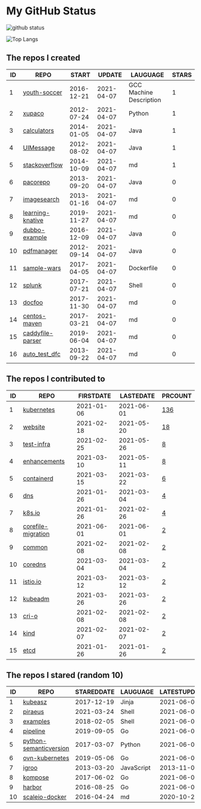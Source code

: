 # My GitHub Status

<img src="https://github-readme-stats-1.yihong0618.vercel.app/api?username=pacoxu&show_icons=true&&&hide_title=true&count_private=true" alt="github status" />

![Top Langs](https://github-readme-stats-1.yihong0618.vercel.app/api/top-langs/?username=pacoxu&layout=compact)

<!--START_SECTION:my_github-->
## The repos I created
| ID |                              REPO                              |   START    |   UPDATE   |        LAUGUAGE         | STARS |
|----|----------------------------------------------------------------|------------|------------|-------------------------|-------|
|  1 | [youth-soccer](https://github.com/pacoxu/youth-soccer)         | 2016-12-21 | 2021-04-07 | GCC Machine Description |     1 |
|  2 | [xupaco](https://github.com/pacoxu/xupaco)                     | 2012-07-24 | 2021-04-07 | Python                  |     1 |
|  3 | [calculators](https://github.com/pacoxu/calculators)           | 2014-01-05 | 2021-04-07 | Java                    |     1 |
|  4 | [UIMessage](https://github.com/pacoxu/UIMessage)               | 2012-08-02 | 2021-04-07 | Java                    |     1 |
|  5 | [stackoverflow](https://github.com/pacoxu/stackoverflow)       | 2014-10-09 | 2021-04-07 | md                      |     1 |
|  6 | [pacorepo](https://github.com/pacoxu/pacorepo)                 | 2013-09-20 | 2021-04-07 | Java                    |     0 |
|  7 | [imagesearch](https://github.com/pacoxu/imagesearch)           | 2013-01-16 | 2021-04-07 | md                      |     0 |
|  8 | [learning-knative](https://github.com/pacoxu/learning-knative) | 2019-11-27 | 2021-04-07 | md                      |     0 |
|  9 | [dubbo-example](https://github.com/pacoxu/dubbo-example)       | 2016-12-09 | 2021-04-07 | Java                    |     0 |
| 10 | [pdfmanager](https://github.com/pacoxu/pdfmanager)             | 2012-09-14 | 2021-04-07 | Java                    |     0 |
| 11 | [sample-wars](https://github.com/pacoxu/sample-wars)           | 2017-04-05 | 2021-04-07 | Dockerfile              |     0 |
| 12 | [splunk](https://github.com/pacoxu/splunk)                     | 2017-07-21 | 2021-04-07 | Shell                   |     0 |
| 13 | [docfoo](https://github.com/pacoxu/docfoo)                     | 2017-11-30 | 2021-04-07 | md                      |     0 |
| 14 | [centos-maven](https://github.com/pacoxu/centos-maven)         | 2017-03-21 | 2021-04-07 | md                      |     0 |
| 15 | [caddyfile-parser](https://github.com/pacoxu/caddyfile-parser) | 2019-06-04 | 2021-04-07 | md                      |     0 |
| 16 | [auto_test_dfc](https://github.com/pacoxu/auto_test_dfc)       | 2013-09-22 | 2021-04-07 | md                      |     0 |

## The repos I contributed to
| ID |                                REPO                                 | FIRSTDATE  | LASTEDATE  |                                      PRCOUNT                                       |
|----|---------------------------------------------------------------------|------------|------------|------------------------------------------------------------------------------------|
|  1 | [kubernetes](https://github.com/kubernetes/kubernetes)              | 2021-01-06 | 2021-06-01 | [136](https://github.com/kubernetes/kubernetes/pulls?q=is%3Apr+author%3Apacoxu)    |
|  2 | [website](https://github.com/kubernetes/website)                    | 2021-02-18 | 2021-05-20 | [18](https://github.com/kubernetes/website/pulls?q=is%3Apr+author%3Apacoxu)        |
|  3 | [test-infra](https://github.com/kubernetes/test-infra)              | 2021-02-25 | 2021-05-26 | [8](https://github.com/kubernetes/test-infra/pulls?q=is%3Apr+author%3Apacoxu)      |
|  4 | [enhancements](https://github.com/kubernetes/enhancements)          | 2021-03-10 | 2021-05-11 | [8](https://github.com/kubernetes/enhancements/pulls?q=is%3Apr+author%3Apacoxu)    |
|  5 | [containerd](https://github.com/containerd/containerd)              | 2021-03-15 | 2021-03-22 | [6](https://github.com/containerd/containerd/pulls?q=is%3Apr+author%3Apacoxu)      |
|  6 | [dns](https://github.com/kubernetes/dns)                            | 2021-01-26 | 2021-03-04 | [4](https://github.com/kubernetes/dns/pulls?q=is%3Apr+author%3Apacoxu)             |
|  7 | [k8s.io](https://github.com/kubernetes/k8s.io)                      | 2021-01-26 | 2021-02-26 | [4](https://github.com/kubernetes/k8s.io/pulls?q=is%3Apr+author%3Apacoxu)          |
|  8 | [corefile-migration](https://github.com/coredns/corefile-migration) | 2021-06-01 | 2021-06-01 | [2](https://github.com/coredns/corefile-migration/pulls?q=is%3Apr+author%3Apacoxu) |
|  9 | [common](https://github.com/containers/common)                      | 2021-02-08 | 2021-02-08 | [2](https://github.com/containers/common/pulls?q=is%3Apr+author%3Apacoxu)          |
| 10 | [coredns](https://github.com/coredns/coredns)                       | 2021-03-04 | 2021-03-04 | [2](https://github.com/coredns/coredns/pulls?q=is%3Apr+author%3Apacoxu)            |
| 11 | [istio.io](https://github.com/istio/istio.io)                       | 2021-03-12 | 2021-03-12 | [2](https://github.com/istio/istio.io/pulls?q=is%3Apr+author%3Apacoxu)             |
| 12 | [kubeadm](https://github.com/kubernetes/kubeadm)                    | 2021-03-26 | 2021-03-26 | [2](https://github.com/kubernetes/kubeadm/pulls?q=is%3Apr+author%3Apacoxu)         |
| 13 | [cri-o](https://github.com/cri-o/cri-o)                             | 2021-02-08 | 2021-02-08 | [2](https://github.com/cri-o/cri-o/pulls?q=is%3Apr+author%3Apacoxu)                |
| 14 | [kind](https://github.com/kubernetes-sigs/kind)                     | 2021-02-07 | 2021-02-07 | [2](https://github.com/kubernetes-sigs/kind/pulls?q=is%3Apr+author%3Apacoxu)       |
| 15 | [etcd](https://github.com/etcd-io/etcd)                             | 2021-01-26 | 2021-01-26 | [2](https://github.com/etcd-io/etcd/pulls?q=is%3Apr+author%3Apacoxu)               |

## The repos I stared (random 10)
| ID |                                     REPO                                     | STAREDDATE |  LAUGUAGE  | LATESTUPDATE |
|----|------------------------------------------------------------------------------|------------|------------|--------------|
|  1 | [kubeasz](https://github.com/easzlab/kubeasz)                                | 2017-12-19 | Jinja      | 2021-06-06   |
|  2 | [piraeus](https://github.com/piraeusdatastore/piraeus)                       | 2021-03-24 | Shell      | 2021-06-01   |
|  3 | [examples](https://github.com/kubernetes/examples)                           | 2018-02-05 | Shell      | 2021-06-05   |
|  4 | [pipeline](https://github.com/tektoncd/pipeline)                             | 2019-09-05 | Go         | 2021-06-05   |
|  5 | [python-semanticversion](https://github.com/rbarrois/python-semanticversion) | 2017-03-07 | Python     | 2021-06-05   |
|  6 | [ovn-kubernetes](https://github.com/ovn-org/ovn-kubernetes)                  | 2019-05-06 | Go         | 2021-06-05   |
|  7 | [igroo](https://github.com/GeraldXv/igroo)                                   | 2013-03-20 | JavaScript | 2013-11-07   |
|  8 | [kompose](https://github.com/kubernetes/kompose)                             | 2017-06-02 | Go         | 2021-06-05   |
|  9 | [harbor](https://github.com/goharbor/harbor)                                 | 2016-08-25 | Go         | 2021-06-05   |
| 10 | [scaleio-docker](https://github.com/djannot/scaleio-docker)                  | 2016-04-24 | md         | 2020-10-29   |

<!--END_SECTION:my_github-->
